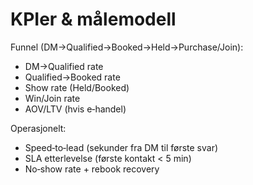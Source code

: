 # KPIer & målemodell
Funnel (DM→Qualified→Booked→Held→Purchase/Join):
- DM→Qualified rate
- Qualified→Booked rate
- Show rate (Held/Booked)
- Win/Join rate
- AOV/LTV (hvis e‑handel)

Operasjonelt:
- Speed‑to‑lead (sekunder fra DM til første svar)
- SLA etterlevelse (første kontakt < 5 min)
- No‑show rate + rebook recovery
